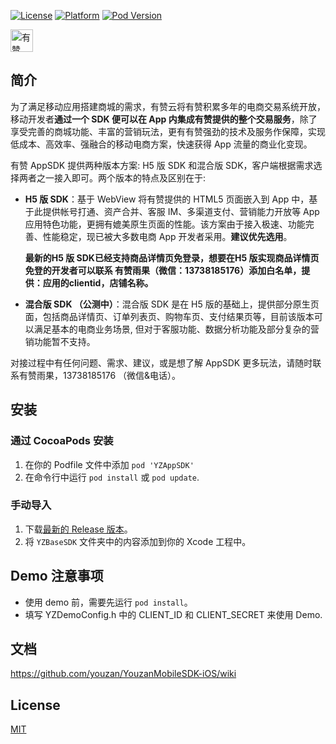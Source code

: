 [![License](https://img.shields.io/cocoapods/l/YZAppSDK.svg?style=flat)][CocoaPods] [![Platform][platform]][CocoaPods] [![Pod Version][version]][CocoaPods]

<p>
<a href="https://github.com/youzan/"><img alt="有赞logo" width="36px" src="https://img.yzcdn.cn/public_files/2017/02/09/e84aa8cbbf7852688c86218c1f3bbf17.png" alt="youzan">
</p></a>

## 简介
为了满足移动应用搭建商城的需求，有赞云将有赞积累多年的电商交易系统开放，移动开发者**通过一个 SDK 便可以在 App 内集成有赞提供的整个交易服务**，除了享受完善的商城功能、丰富的营销玩法，更有有赞强劲的技术及服务作保障，实现低成本、高效率、强融合的移动电商方案，快速获得 App 流量的商业化变现。

有赞 AppSDK 提供两种版本方案: H5 版 SDK 和混合版 SDK，客户端根据需求选择两者之一接入即可。两个版本的特点及区别在于:

*   **H5 版 SDK**：基于 WebView 将有赞提供的 HTML5 页面嵌入到 App 中，基于此提供帐号打通、资产合并、客服 IM、多渠道支付、营销能力开放等 App 应用特色功能，更拥有媲美原生页面的性能。该方案由于接入极速、功能完善、性能稳定，现已被大多数电商 App 开发者采用。**建议优先选用**。

    **最新的H5 版 SDK已经支持商品详情页免登录，想要在H5 版实现商品详情页免登的开发者可以联系 有赞雨果（微信：13738185176）添加白名单，提供：应用的clientid，店铺名称。**

*   **混合版 SDK （公测中）**：混合版 SDK 是在 H5 版的基础上，提供部分原生页面，包括商品详情页、订单列表页、购物车页、支付结果页等，目前该版本可以满足基本的电商业务场景, 但对于客服功能、数据分析功能及部分复杂的营销功能暂不支持。

对接过程中有任何问题、需求、建议，或是想了解 AppSDK 更多玩法，请随时联系有赞雨果，13738185176 （微信&电话）。

##  安装
### 通过 CocoaPods 安装

 1. 在你的 Podfile 文件中添加  `pod 'YZAppSDK'` 
 2. 在命令行中运行 `pod install` 或 `pod update`.

### 手动导入

 1. 下载[最新的 Release 版本](https://github.com/youzan/YouzanMobileSDK-iOS/releases)。
 2. 将 `YZBaseSDK` 文件夹中的内容添加到你的 Xcode 工程中。

## Demo 注意事项

- 使用 demo 前，需要先运行 `pod install`。
- 填写 YZDemoConfig.h 中的 CLIENT_ID 和 CLIENT_SECRET 来使用 Demo.

## 文档
https://github.com/youzan/YouzanMobileSDK-iOS/wiki

## License
[MIT][LICENSE]

[LICENSE]: https://zh.wikipedia.org/wiki/MIT%E8%A8%B1%E5%8F%AF%E8%AD%89

[CocoaPods]: http://cocoapods.org/pods/YZAppSDK
[version]: https://img.shields.io/cocoapods/v/YZAppSDK.svg?style=flat
[platform]: https://img.shields.io/cocoapods/p/YZAppSDK.svg?style=flat
